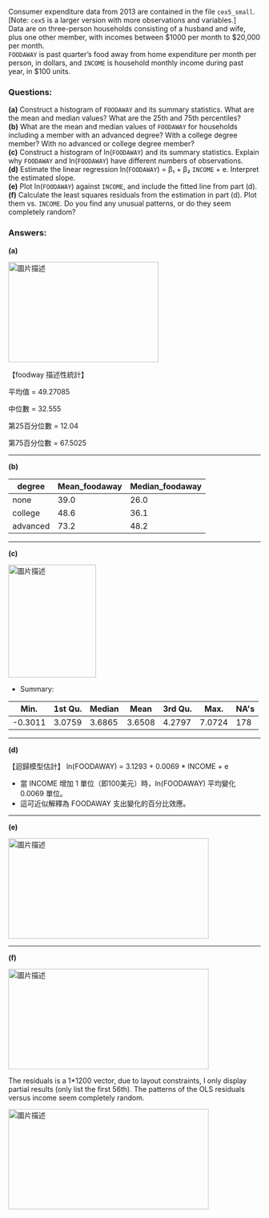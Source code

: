 Consumer expenditure data from 2013 are contained in the file `cex5_small`. [Note: `cex5` is a larger version with more observations and variables.]  
Data are on three-person households consisting of a husband and wife, plus one other member, with incomes between \$1000 per month to \$20,000 per month.  
`FOODAWAY` is past quarter’s food away from home expenditure per month per person, in dollars, and `INCOME` is household monthly income during past year, in \$100 units.

### Questions:

**(a)** Construct a histogram of `FOODAWAY` and its summary statistics. What are the mean and median values? What are the 25th and 75th percentiles?  
**(b)** What are the mean and median values of `FOODAWAY` for households including a member with an advanced degree? With a college degree member? With no advanced or college degree member?  
**(c)** Construct a histogram of ln(`FOODAWAY`) and its summary statistics. Explain why `FOODAWAY` and ln(`FOODAWAY`) have different numbers of observations.  
**(d)** Estimate the linear regression ln(`FOODAWAY`) = β₁ + β₂ `INCOME` + e. Interpret the estimated slope.  
**(e)** Plot ln(`FOODAWAY`) against `INCOME`, and include the fitted line from part (d).  
**(f)** Calculate the least squares residuals from the estimation in part (d). Plot them vs. `INCOME`. Do you find any unusual patterns, or do they seem completely random?

### Answers:

**(a)** 

<img src="https://github.com/user-attachments/assets/ec8c95ad-7a7c-4813-a2eb-ac838a88ec78" alt="圖片描述" width="300" height="200" />

【foodway 描述性統計】

平均值 = 49.27085 

中位數 = 32.555 

第25百分位數 = 12.04 

第75百分位數 = 67.5025 

--------------------------------------------------------------

**(b)**

| degree   | Mean_foodaway | Median_foodaway |
|----------|---------------|-----------------|
| none     | 39.0          | 26.0            |
| college  | 48.6          | 36.1            |
| advanced | 73.2          | 48.2            |

--------------------------------------------------------------

**(c)** 

<img src="https://github.com/user-attachments/assets/a1a58c7c-f5e1-4656-a30c-1644e37c3607" alt="圖片描述" width="175" height="225" />

* Summary:
  
| Min.    | 1st Qu. | Median | Mean   | 3rd Qu. | Max.   | NA's |
|---------|---------|--------|--------|---------|--------|------|
| -0.3011 | 3.0759  | 3.6865 | 3.6508 | 4.2797  | 7.0724 | 178  |

--------------------------------------------------------------

**(d)**

【迴歸模型估計】
ln(FOODAWAY) =  3.1293  +  0.0069  * INCOME + e

* 當 INCOME 增加 1 單位（即100美元）時，ln(FOODAWAY) 平均變化 0.0069 單位。
* 這可近似解釋為 FOODAWAY 支出變化的百分比效應。

--------------------------------------------------------------

**(e)** 

<img src="https://github.com/user-attachments/assets/a4fca684-2941-4b17-aa21-6086314029dd" alt="圖片描述" width="400" height="200" />

--------------------------------------------------------------

**(f)** 

<img src="https://github.com/user-attachments/assets/4f3c2741-7d38-4562-9bd6-c17b85a9e8c0" alt="圖片描述" width="400" height="200" />

The residuals is a 1*1200 vector, due to layout constraints, I only display partial results (only list the first 56th). The patterns of the OLS residuals versus income seem completely random.

<img src="https://github.com/user-attachments/assets/c6a8e8fe-565d-43bc-b8ce-d22db94a553c" alt="圖片描述" width="400" height="200" />

